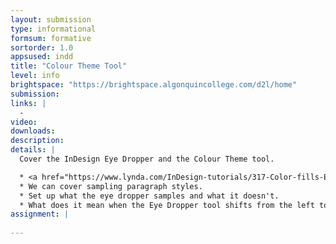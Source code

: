 ```yaml
---
layout: submission
type: informational
formsum: formative
sortorder: 1.0
appsused: indd
title: "Colour Theme Tool"
level: info
brightspace: "https://brightspace.algonquincollege.com/d2l/home"
submission:
links: |
  - 
video: 
downloads: 
description: 
details: |
  Cover the InDesign Eye Dropper and the Colour Theme tool.

  * <a href="https://www.lynda.com/InDesign-tutorials/317-Color-fills-Eye-Dropper/85324/670543-4.html?srchtrk=index%3a1%0alinktypeid%3a2%0aq%3aindesign+colour+theme+tool%0apage%3a1%0as%3arelevance%0asa%3atrue%0aproducttypeid%3a2" title="Lynda: Colour Theme Tool" target="_blank">This is one tutorial</a>.
  * We can cover sampling paragraph styles.
  * Set up what the eye dropper samples and what it doesn't.
  * What does it mean when the Eye Dropper tool shifts from the left to the right? When it's full vs empty?
assignment: |
  
---
```


